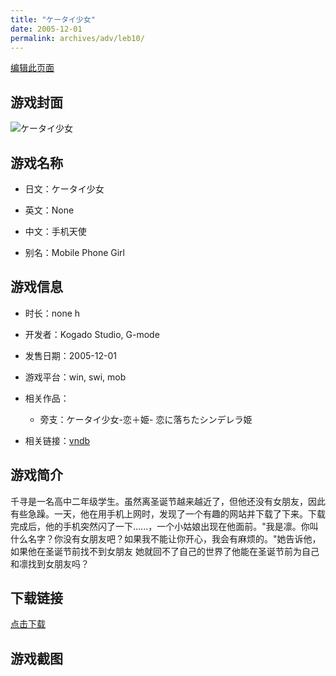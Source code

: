 ```yaml
---
title: "ケータイ少女"
date: 2005-12-01
permalink: archives/adv/leb10/
---
```

[编辑此页面](https://github.com/ACG-3/ADV3-source/blob/main/source/_posts/%E3%82%B1%E3%83%BC%E3%82%BF%E3%82%A4%E5%B0%91%E5%A5%B3.md)

## 游戏封面

![ケータイ少女](https://pan.timero.xyz/d/onedrive/img_lib_001/%E3%82%B1%E3%83%BC%E3%82%BF%E3%82%A4%E5%B0%91%E5%A5%B3_cover.avif)


## 游戏名称

- 日文：ケータイ少女
- 英文：None
- 中文：手机天使

- 别名：Mobile Phone Girl


## 游戏信息

- 时长：none h
- 开发者：Kogado Studio, G-mode
- 发售日期：2005-12-01
- 游戏平台：win, swi, mob
- 相关作品：
   - 旁支：ケータイ少女-恋＋姫- 恋に落ちたシンデレラ姫

- 相关链接：[vndb](https://vndb.org/v1010)


## 游戏简介

千寻是一名高中二年级学生。虽然离圣诞节越来越近了，但他还没有女朋友，因此有些急躁。一天，他在用手机上网时，发现了一个有趣的网站并下载了下来。下载完成后，他的手机突然闪了一下......，一个小姑娘出现在他面前。"我是凛。你叫什么名字？你没有女朋友吧？如果我不能让你开心，我会有麻烦的。"她告诉他，如果他在圣诞节前找不到女朋友 她就回不了自己的世界了他能在圣诞节前为自己和凛找到女朋友吗？




## 下载链接

[点击下载](https://pan.timero.xyz/onedrive/adv_lib_001/%E3%82%B1%E3%83%BC%E3%82%BF%E3%82%A4%E5%B0%91%E5%A5%B3)


## 游戏截图


